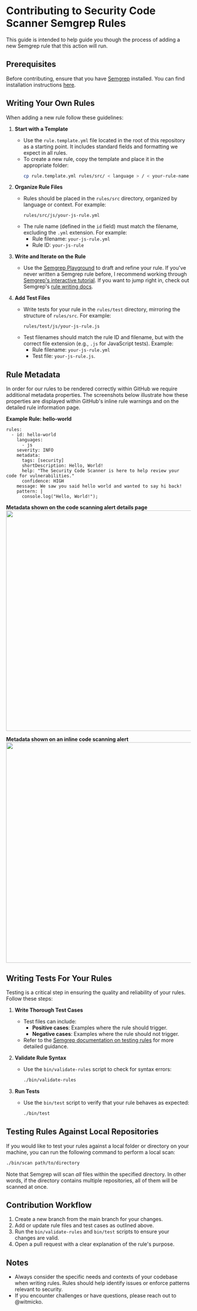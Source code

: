 # Contributing to Security Code Scanner Semgrep Rules

This guide is intended to help guide you though the process of adding a new Semgrep rule that this action will run.

## Prerequisites

Before contributing, ensure that you have [Semgrep](https://semgrep.dev/) installed. You can find installation instructions [here](https://semgrep.dev/docs/getting-started/quickstart).

## Writing Your Own Rules

When adding a new rule follow these guidelines:

1. **Start with a Template**
   - Use the `rule.template.yml` file located in the root of this repository as a starting point. It includes standard fields and formatting we expect in all rules.
   - To create a new rule, copy the template and place it in the appropriate folder:
     ```bash
     cp rule.template.yml rules/src/ < language > / < your-rule-name > .yml
     ```

2. **Organize Rule Files**
   - Rules should be placed in the `rules/src` directory, organized by language or context. For example:
     ```
     rules/src/js/your-js-rule.yml
     ```
   - The rule name (defined in the `id` field) must match the filename, excluding the `.yml` extension. For example:
     - Rule filename: `your-js-rule.yml`
     - Rule ID: `your-js-rule`

3. **Write and Iterate on the Rule**
   - Use the [Semgrep Playground](https://semgrep.dev/playground/new) to draft and refine your rule. If you've never written a Semgrep rule before, I recommend working through [Semgrep's interactive tutorial](https://semgrep.dev/learn). If you want to jump right in, check out Semgrep's [rule writing docs](https://semgrep.dev/docs/writing-rules/overview).

4. **Add Test Files**
   - Write tests for your rule in the `rules/test` directory, mirroring the structure of `rules/src`. For example:
     ```
     rules/test/js/your-js-rule.js
     ```
   - Test filenames should match the rule ID and filename, but with the correct file extension (e.g., `.js` for JavaScript tests). Example:
     - Rule filename: `your-js-rule.yml`
     - Test file: `your-js-rule.js`.

## Rule Metadata

In order for our rules to be rendered correctly within GitHub we require additional metadata properties. The screenshots below illustrate how these properties are displayed within GitHub's inline rule warnings and on the detailed rule information page.

**Example Rule: hello-world**

```
rules:
  - id: hello-world
    languages:
      - js
    severity: INFO
    metadata:
      tags: [security]
      shortDescription: Hello, World!
      help: "The Security Code Scanner is here to help review your code for vulnerabilities."
      confidence: HIGH
    message: We saw you said hello world and wanted to say hi back!
    pattern: |
      console.log("Hello, World!");
```

**Metadata shown on the code scanning alert details page**
<img width="600" alt="" src="https://github.com/user-attachments/assets/d3b79ddf-ab79-46ef-83d7-035fe41fa2fb" />

**Metadata shown on an inline code scanning alert**
<img width="600" alt="" src="https://github.com/user-attachments/assets/e918311f-94d8-4be0-86d8-cc6c30853740" />

## Writing Tests For Your Rules

Testing is a critical step in ensuring the quality and reliability of your rules. Follow these steps:

1. **Write Thorough Test Cases**
   - Test files can include:
     - **Positive cases**: Examples where the rule should trigger.
     - **Negative cases**: Examples where the rule should not trigger.
   - Refer to the [Semgrep documentation on testing rules](https://semgrep.dev/docs/writing-rules/testing-rules) for more detailed guidance.

2. **Validate Rule Syntax**
   - Use the `bin/validate-rules` script to check for syntax errors:
     ```bash
     ./bin/validate-rules
     ```

3. **Run Tests**
   - Use the `bin/test` script to verify that your rule behaves as expected:
     ```bash
     ./bin/test
     ```

## Testing Rules Against Local Repositories

If you would like to test your rules against a local folder or directory on your machine, you can run the following command to perform a local scan:

```bash
./bin/scan path/to/directory
```

Note that Semgrep will scan _all_ files within the specified directory. In other words, if the directory contains multiple repositories, all of them will be scanned at once.

## Contribution Workflow

1. Create a new branch from the main branch for your changes.
2. Add or update rule files and test cases as outlined above.
3. Run the `bin/validate-rules` and `bin/test` scripts to ensure your changes are valid.
4. Open a pull request with a clear explanation of the rule's purpose.

## Notes

- Always consider the specific needs and contexts of your codebase when writing rules. Rules should help identify issues or enforce patterns relevant to security.
- If you encounter challenges or have questions, please reach out to @witmicko.
